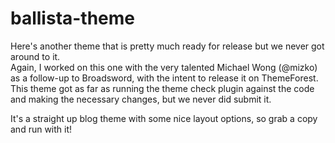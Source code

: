 # ballista-theme

Here's another theme that is pretty much ready for release but we never got around to it.  
Again, I worked on this one with the very talented Michael Wong (@mizko) as a follow-up to Broadsword, with the intent to release it on ThemeForest.  This theme got as far as running the theme check plugin against the code and making the necessary changes, but we never did submit it.

It's a straight up blog theme with some nice layout options, so grab a copy and run with it!
